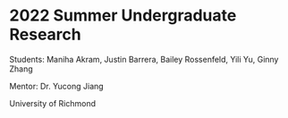 # 2022 Summer Undergraduate Research

Students: Maniha Akram, Justin Barrera, Bailey Rossenfeld, Yili Yu, Ginny Zhang

Mentor: Dr. Yucong Jiang

University of Richmond
